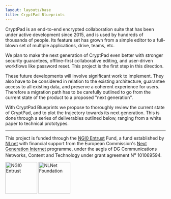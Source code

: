 ```yaml
---
layout: layouts/base
title: CryptPad Blueprints
---
```


CryptPad is an end-to-end encrypted collaboration suite that has been under
active development since 2015, and is used by hundreds of thousands of people.
Its feature set has grown from a simple editor to a full-blown set of multiple
applications, drive, teams, etc.

We plan to make the next generation of CryptPad even better with stronger
security guarantees, offline-first collaborative editing, and user-driven
workflows like password reset. This project is the first step in this direction.

These future developments will involve significant work to implement. They also
have to be considered in relation to the existing architecture, guarantee access
to all existing data, and preserve a coherent experience for users. Therefore a
migration path has to be carefully outlined to go from the current state of the
product to a proposed "next generation".

With CryptPad Blueprints we propose to thoroughly review the current state of
CryptPad, and to plot the trajectory towards its next generation. This is
done through a series of deliverables outlined below, ranging from a white paper
to technical prototypes.

<hr>

This project is funded through the [NGI0 Entrust](https://nlnet.nl/entrust) Fund, a fund established by [NLnet](https://nlnet.nl) with financial support from the European Commission's [Next Generation Internet](https://ngi.eu) programme, under the aegis of DG Communications Networks, Content and Technology under grant agreement N<sup>o</sup> 101069594.

<p float="left">
  <img alt="NGI0 Entrust" src="https://nlnet.nl/image/logos/NGI0Entrust_tag.svg" width="100" />
  <img alt="NLNet Foundation" src= "https://nlnet.nl/image/logo_nlnet.svg" width="100" />
</p>
